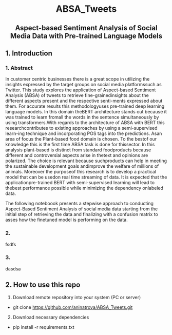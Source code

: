 # <center> ABSA_Tweets </center>
## <center> Aspect-based Sentiment Analysis of Social Media Data with Pre-trained Language Models </center>

## 1. Introduction
### 1. Abstract
In customer centric businesses there is a great scope in utilizing the insights expressed by the target groups on social media platformssuch as Twitter. This study explores the application of Aspect-based Sentiment Analysis (ABSA) of tweets to retrieve fine-grainedinsights about the different aspects present and the respective senti-ments expressed about them. For accurate results this methodologyuses pre-trained deep learning language models. In this domain theBERT architecture stands out because it was trained to learn fromall the words in the sentence simultaneously by using transformers.With regards to the architecture of ABSA with BERT this researchcontributes to existing approaches by using a semi-supervised learn-ing technique and incorporating POS tags into the predictions. Asan area of focus the Plant-based food domain is chosen. To the bestof our knowledge this is the first time ABSA task is done for thissector. In this analysis plant-based is distinct from standard foodproducts because different and controversial aspects arise in thetext and opinions are polarized. The choice is relevant because suchproducts can help in meeting the sustainable development goals andimprove the welfare of millions of animals. Moreover the purposeof this research is to develop a practical model that can be usedon real time streaming of data. It is expected that the applicationpre-trained BERT with semi-supervised learning will lead to thebest performance possible while minimizing the dependency onlabeled data.

The following noteboook presents a stepwise approach to conducting Aspect-Based Sentiment Analysis of social media data starting from the initial step of retrieving the data and finalizing with a confusion matrix to asses how the finetuned model is performing on the data.

### 2. 
fsdfs

### 3. 
dasdsa

## 2. How to use this repo
1. Download remote repository into your system (PC or server)

  - git clone https://github.com/aninatroya/ABSA_Tweets.git

2. Download necessary dependencies

  - pip install -r requirements.txt


